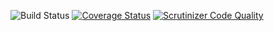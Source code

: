 ![Build Status](https://github.com/simplesamlphp/simplesamlphp-module-sqlauth/workflows/CI/badge.svg?branch=master)
[![Coverage Status](https://codecov.io/gh/simplesamlphp/simplesamlphp-module-sqlauth/branch/master/graph/badge.svg)](https://codecov.io/gh/simplesamlphp/simplesamlphp-module-sqlauth)
[![Scrutinizer Code Quality](https://scrutinizer-ci.com/g/simplesamlphp/simplesamlphp-module-sqlauth/badges/quality-score.png?b=master)](https://scrutinizer-ci.com/g/simplesamlphp/simplesamlphp-module-sqlauth/?branch=master)

